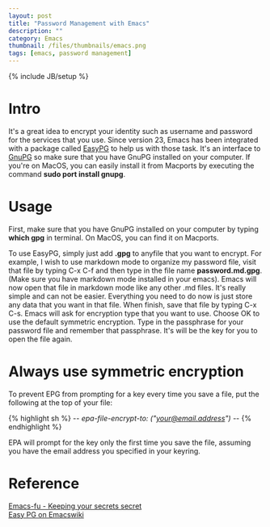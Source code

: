 ```yaml
---
layout: post
title: "Password Management with Emacs"
description: ""
category: Emacs
thumbnail: /files/thumbnails/emacs.png
tags: [emacs, password management]
---
```

{% include JB/setup %}

# Intro

It's a great idea to encrypt your identity such as username and password for the
services that you use. Since version 23, Emacs has been integrated with a
package called [EasyPG](http://epg.sourceforge.jp/) to help us with those task.
It's an interface to
[GnuPG](http://www.gnupg.org/) so make sure that you have GnuPG installed on
your computer. If you're on MacOS, you can easily install it from Macports by
executing the command **sudo port install gnupg**.

# Usage

First, make sure that you have GnuPG installed on your computer by typing
**which gpg** in terminal. On MacOS, you can find it on Macports.

To use EasyPG, simply just add **.gpg** to anyfile that you want to encrypt. For
example, I wish to use markdown mode to organize my password file, visit that
file by typing C-x C-f and then type in the file name **password.md.gpg**. (Make
sure you have markdown mode installed in your emacs). Emacs will now open that
file in markdown mode like any other .md files. It's really simple and can not
be easier. Everything you need to do now is just store any data that you want in
that file. When finish, save that file by typing C-x C-s. Emacs will ask for
encryption type that you want to use. Choose OK to use the default symmetric
encryption. Type in the passphrase for your password file and remember that
passphrase. It's will be the key for you to open the file again.

# Always use symmetric encryption

To prevent EPG from prompting for a key every time you save a file, put the following at the top of your file:

{% highlight sh %}
    -*- epa-file-encrypt-to: ("your@email.address") -*-
{% endhighlight %}

EPA will prompt for the key only the first time you save the file, assuming you have the email address you specified in your keyring.

# Reference

[Emacs-fu - Keeping your secrets secret](http://emacs-fu.blogspot.com/2011/02/keeping-your-secrets-secret.html)  
[Easy PG on Emacswiki](http://emacswiki.org/emacs/EasyPG)
